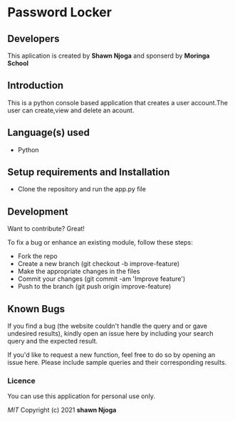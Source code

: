 # Password Locker
## Developers
  This aplication is created by **Shawn Njoga** and sponserd by **Moringa School**
## Introduction
 This is a python console based application that creates a user account.The user can create,view and delete an acount.
## Language(s) used
- Python
## Setup requirements and Installation
- Clone the repository and run the app.py file
## Development

Want to contribute? Great!

To fix a bug or enhance an existing module, follow these steps:
- Fork the repo
- Create a new branch (git checkout -b improve-feature)
- Make the appropriate changes in the files
- Commit your changes (git commit -am 'Improve feature')
- Push to the branch (git push origin improve-feature)


## Known Bugs

If you find a bug (the website couldn't handle the query and or gave undesired results), kindly open an issue here by including your search query and the expected result.

If you'd like to request a new function, feel free to do so by opening an issue here. Please include sample queries and their corresponding results.
### Licence
You can use this application for personal use only.

*MIT*
Copyright (c) 2021 **shawn Njoga**

